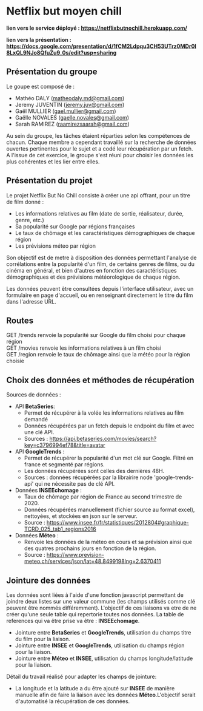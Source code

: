 # Netflix but moyen chill

**lien vers le service déployé : https://netflixbutnochill.herokuapp.com/**

**lien vers la présentation : https://docs.google.com/presentation/d/1fCM2Ldpqu3CH53UTrz0MDr0l8LxQL9NJo8QfuZu9_0s/edit?usp=sharing**


## Présentation du groupe
Le goupe est composé de :
- Mathéo DALY (matheodaly.md@gmail.com)
- Jeremy JUVENTIN (jeremy.juv@gmail.com)
- Gaël MULLIER (gael.mullier@gmail.com)
- Gaëlle NOVALES (gaelle.novales@gmail.com)
- Sarah RAMIREZ (raamirezsaarah@gmail.com)

Au sein du groupe, les tâches étaient réparties selon les compétences de chacun.
Chaque membre a cependant travaillé sur la recherche de données ouvertes pertinentes pour le sujet et a codé leur récupération par un fetch. A l'issue de cet exercice, le groupe s'est réuni pour choisir les données les plus cohérentes et les lier entre elles.

## Présentation du projet
Le projet Netflix But No Chill consiste à créer une api offrant, pour un titre de film donné : 
- Les informations relatives au film (date de sortie, réalisateur, durée, genre, etc.)
- Sa popularité sur Google par régions françaises 
- Le taux de chômage et les caractéristiques démographiques de chaque région
- Les prévisions méteo par région

Son objectif est de metre à disposition des données permettant l'analyse de corrélations entre la popularité d'un film, de certains genres de films, ou du cinéma en général, et bien d'autres en fonction des caractéristiques démographiques et des prévisions météorologique de chaque région.

Les données peuvent être consultées depuis l'interface utilisateur, avec un formulaire en page d'accueil, ou en renseignant directement le titre du film dans l'adresse URL.

## Routes
GET /trends renvoie la popularité sur Google du film choisi pour chaque région <br>
GET /movies renvoie les informations relatives à un film choisi <br>
GET /region renvoie le taux de chômage ainsi que la météo pour la région choisie

## Choix des données et méthodes de récupération
Sources de données :
- API **BetaSeries**:
  - Permet de récupérer à la volée les informations relatives au film demandé
  - Données récupérées par un fetch depuis le endpoint du film et avec une clé API.
  - Sources : https://api.betaseries.com/movies/search?key=c3796994ef78&title=avatar
- API **GoogleTrends** :
  - Permet de récupérer la popularité d'un mot clé sur Google. Filtré en france et segmenté par régions.
  - Les données récupérées sont celles des dernières 48H. 
  - Sources : données récupérées par la librairire node 'google-trends-api' qui ne nécessite pas de clé API.
- Données **INSEEchomage** :
  - Taux de chômage par région de France au second trimestre de 2020.
  - Données récupérées manuellement (fichier source au format excel), nettoyées, et stockées en json sur le serveur.
  - Source : https://www.insee.fr/fr/statistiques/2012804#graphique-TCRD_025_tab1_regions2016
- Données **Méteo** : 
  - Renvoie les données de la méteo en cours et sa prévision ainsi que des quatres prochains jours en fonction de la région. 
  - Source : https://www.prevision-meteo.ch/services/json/lat=48.8499198lng=2.6370411


## Jointure des données
Les données sont liées à l'aide d'une fonction javascript permettant de joindre deux listes sur une valeur commune (les champs utilisés comme clé peuvent être nommés différemment).
L'objectif de ces liaisons va etre de ne créer qu'une seule table qui repertorie toutes nos données. La table de references qui va être prise va être : **INSEEchomage**. 
  - Jointure entre **BetaSeries** et **GoogleTrends**, utilisation du champs titre du film pour la liaison. 
  - Jointure entre **INSEE** et **GoogleTrends**, utilisation du champs région pour la liaison.
  - Jointure entre **Méteo** et **INSEE**, utilisation du champs longitude/latitude pour la liaison.

Détail du travail réalisé pour adapter les champs de jointure: 
 - La longitude et la latitude a du être ajouté sur **INSEE** de manière manuelle afin de faire la liaison avec les données **Méteo**.L'objectif serait d'automatisé la récupération de ces données. 
